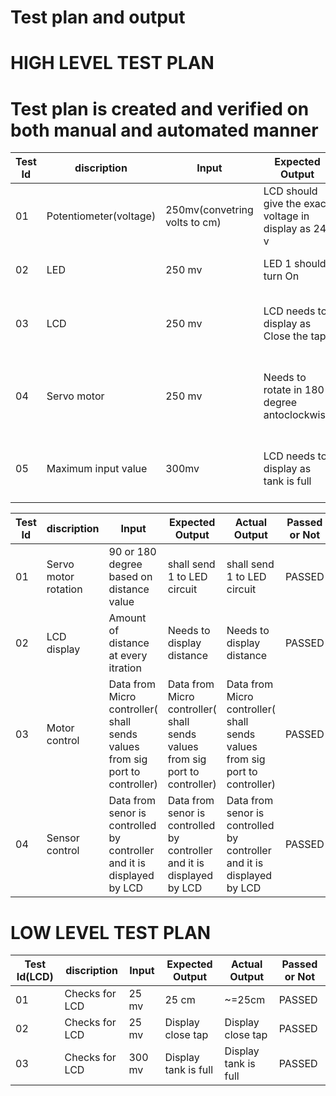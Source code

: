 # Test plan and output
# HIGH LEVEL TEST PLAN
# Test plan is created and verified on both manual and automated manner

| Test Id  | discription | Input | Expected Output | Actual Output | Passed or Not |
| ------------------------- | ---------------------- | --------------------- | -------------------- | ----------------------| ----------------- |
| 01   |  Potentiometer(voltage)   | 250mv(convetring volts to cm) | LCD should give the exact voltage in display as 24 v  | LCD shows the exact value | PASSED|
| 02  | LED  | 250 mv | LED 1 should turn On  | LED 1 is turned ON  | PASSED |
| 03 | LCD | 250 mv | LCD needs to display as Close the tap | LCD displays the same way | PASSED |
| 04 | Servo motor | 250 mv | Needs to rotate in 180 degree antoclockwise | Servo motor rotates in the same way | PASSED |
| 05 | Maximum input value | 300mv | LCD needs to display as tank is full | LCD displays in the same manner | PASSED |

| Test Id  | discription | Input | Expected Output | Actual Output | Passed or Not |
| ------------------------- | ---------------------- | --------------------- | -------------------- | ----------------------| ----------------- |
| 01 | Servo motor rotation | 90 or 180 degree based on distance value | shall send 1 to LED circuit | shall send 1 to LED circuit | PASSED |
| 02 | LCD display | Amount of distance at every itration | Needs to display distance | Needs to display distance | PASSED |
| 03 | Motor control | Data from Micro controller( shall sends values from sig port to controller) | Data from Micro controller( shall sends values from sig port to controller) |       Data from Micro controller( shall sends values from sig port to controller) | PASSED |
| 04 | Sensor control | Data from senor is controlled by controller and it is displayed by LCD | Data from senor is controlled by controller and it is displayed by LCD | Data from      senor is controlled by controller and it is displayed by LCD | PASSED |

# LOW LEVEL TEST PLAN
| Test Id(LCD)  | discription | Input | Expected Output | Actual Output | Passed or Not |
| ------------------------- | ---------------------- | --------------------- | -------------------- | ----------------------| ----------------- |
| 01 | Checks for LCD | 25 mv |  25 cm |  ~=25cm | PASSED |
| 02 | Checks for LCD | 25 mv | Display close tap | Display close tap | PASSED |
| 03 | Checks for LCD | 300 mv | Display tank is full | Display tank is full | PASSED | 
